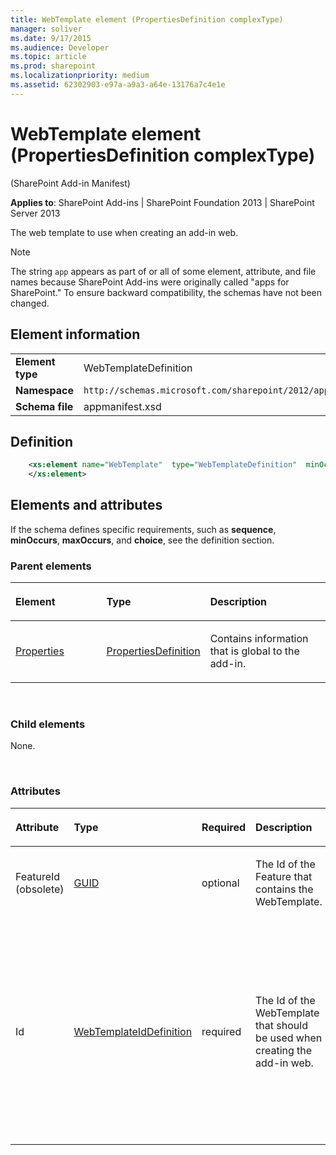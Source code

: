 ```yaml
---
title: WebTemplate element (PropertiesDefinition complexType)
manager: soliver
ms.date: 9/17/2015
ms.audience: Developer
ms.topic: article
ms.prod: sharepoint
ms.localizationpriority: medium
ms.assetid: 62302903-e97a-a9a3-a64e-13176a7c4e1e
---
```


# WebTemplate element (PropertiesDefinition complexType) 

(SharePoint Add-in Manifest)

**Applies to**: SharePoint Add-ins | SharePoint Foundation 2013 | SharePoint Server 2013

The web template to use when creating an add-in web.

> [!NOTE] 
> The string `app` appears as part of or all of some element, attribute, and file names because SharePoint Add-ins were originally called "apps for SharePoint." To ensure backward compatibility, the schemas have not been changed.

## Element information

|   |   |
|---|---|
| **Element type**  | WebTemplateDefinition |
| **Namespace**  | `http://schemas.microsoft.com/sharepoint/2012/app/manifest` |
| **Schema file**  | appmanifest.xsd |


## Definition

```XML 
    <xs:element name="WebTemplate"  type="WebTemplateDefinition"  minOccurs="0"  maxOccurs="1">
    </xs:element>     
```

## Elements and attributes

If the schema defines specific requirements, such as **sequence**, **minOccurs**, **maxOccurs**, and **choice**, see the definition section.

### Parent elements

<table>
<colgroup>
<col width="30%" />
<col width="30%" />
<col width="40%" />
</colgroup>
<thead>
<tr class="header">
<th align="left"><p>Element</p></th>
<th align="left"><p>Type</p></th>
<th align="left"><p>Description</p></th>
</tr>
</thead>
<tbody>
<tr class="odd">
<td align="left"><p><a href="properties-element-appdefinition-complextypesharepoint-add-in-manifest.md">Properties</a></p></td>
<td align="left"><p><a href="propertiesdefinition-complextype-sharepoint-add-in-manifest.md">PropertiesDefinition</a></p></td>
<td align="left"><p>Contains information that is global to the add-in.</p></td>
</tr>
</tbody>
</table>

<br/>

### Child elements

None.

<br/>

### Attributes

<table>
<colgroup>
<col width="15%" />
<col width="15%" />
<col width="15%" />
<col width="25%" />
<col width="30%" />
</colgroup>
<thead>
<tr class="header">
<th align="left"><p>Attribute</p></th>
<th align="left"><p>Type</p></th>
<th align="left"><p>Required</p></th>
<th align="left"><p>Description</p></th>
<th align="left"><p>Possible values</p></th>
</tr>
</thead>
<tbody>
<tr class="odd">
<td align="left"><p>FeatureId (obsolete)</p></td>
<td align="left"><p><a href="guid-simpletype-sharepoint-add-in-manifest.md">GUID</a></p></td>
<td align="left"><p>optional</p></td>
<td align="left"><p>The Id of the Feature that contains the WebTemplate.</p></td>
<td align="left"><p>Obsolete. Do not use. Values of the GUID type.</p></td>
</tr>
<tr class="even">
<td align="left"><p>Id</p></td>
<td align="left"><p><a href="webtemplateiddefinition-simpletype-sharepoint-add-in-manifest.md">WebTemplateIdDefinition</a></p></td>
<td align="left"><p>required</p></td>
<td align="left"><p>The Id of the WebTemplate that should be used when creating the add-in web.</p></td>
<td align="left"><p>This type is a string of the form `{hyphenated_GUID}#web_template_name`<br/><br/>The hyphenated_GUID is the GUID of the add-in web Feature that contains the <span sdata="link"><a href="webtemplate-element-web-template.md">WebTemplate Element (Web Template)</a></span> that defines the site type of the add-in web.<br/><br/>The web_template_name is the value of the **Name** attribute of that <span sdata="link"><a href="webtemplate-element-web-template.md">WebTemplate Element (Web Template)</a>. Note that the braces `{}` and the `#` are mandatory.<br/><br/>The following is an example:
`<WebTemplate Id="{81dd4ae5-873b-4759-9838-4ad9c3dd2952}#MyNewSiteType" />`</p>
</td>
</tr>
</tbody>
</table>

<br/>
<br/>







